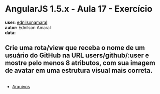 # AngularJS 1.5.x - Aula 17 - Exercício  
**user:** [ednilsonamaral](https://github.com/ednilsonamaral)  
**autor:** Ednilson Amaral  
**data:**


## Crie uma rota/view que receba o nome de um usuário do GitHub na URL **users/github/:user** e mostre **pelo menos** 8 atributos, com sua imagem de avatar em uma estrutura visual mais correta.

```js
```


* [Arquivos](/exercicio)
